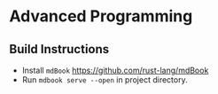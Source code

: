 # Advanced Programming

## Build Instructions

- Install `mdBook` https://github.com/rust-lang/mdBook
- Run `mdbook serve --open` in project directory.
